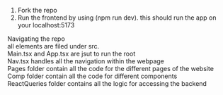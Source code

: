 1. Fork the repo
2. Run the frontend by using (npm run dev). this should run the app on your localhost:5173

Navigating the repo<br> 
all elements are filed under src. <br> 
Main.tsx and App.tsx are jsut to run the root<br> 
Nav.tsx handles all the navigation within the webpage<br> 
Pages folder contain all the code for the different pages of the website<br> 
Comp folder contain all the code for different components<br> 
ReactQueries folder contains all the logic for accessing the backend<br> 
